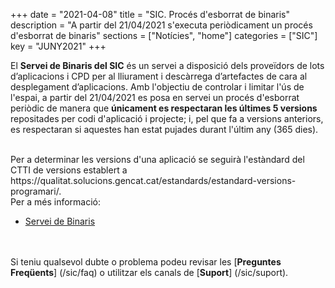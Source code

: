 +++
date        = "2021-04-08"
title       = "SIC. Procés d'esborrat de binaris"
description = "A partir del 21/04/2021 s'executa periòdicament un procés d'esborrat de binaris"
sections    = ["Notícies", "home"]
categories  = ["SIC"]
key         = "JUNY2021"
+++

El **Servei de Binaris del SIC** és un servei a disposició dels proveïdors de lots d’aplicacions i CPD per al lliurament i
descàrrega d’artefactes de cara al desplegament d’aplicacions.
Amb l'objectiu de controlar i limitar l'ús de l'espai, a partir del 21/04/2021 es posa en servei un procés d'esborrat
periòdic de manera que **únicament es respectaran les últimes 5 versions** repositades per codi d'aplicació i projecte;
i, pel que fa a versions anteriors, es respectaran si aquestes han estat pujades durant l'últim any (365 dies).

<br/>
Per a determinar les versions d'una aplicació se seguirà l'estàndard del CTTI de versions establert a
https://qualitat.solucions.gencat.cat/estandards/estandard-versions-programari/.

<br/>
Per a més informació:

- [Servei de Binaris](https://canigo.ctti.gencat.cat/sic-serveis/binaris/)

<br/><br/>
Si teniu qualsevol dubte o problema podeu revisar les [**Preguntes Freqüents**] (/sic/faq) o utilitzar els canals de [**Suport**] (/sic/suport).